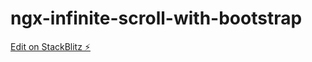 # ngx-infinite-scroll-with-bootstrap

[Edit on StackBlitz ⚡️](https://stackblitz.com/edit/ngx-infinite-scroll-with-bootstrap)